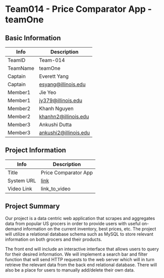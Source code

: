 # Team014 - Price Comparator App - teamOne

## Basic Information

|   Info      |        Description     |
| ----------- | ---------------------- |
| TeamID      |         Team-014       |
| TeamName    |        teamOne         |
| Captain     |   Everett Yang         |
| Captain     |      esyang@illinois.edu    |
| Member1     |   Jie Yeo   |
| Member1     |      jy379@illinois.edu     |
| Member2     |   Khanh Nguyen   |
| Member2     |      khanhn2@illinois.edu     |
| Member3     |   Ankushi Dutta   |
| Member3     |      ankushi2@illinois.edu     |

## Project Information

|   Info      |        Description     |
| ----------- | ---------------------- |
|  Title      |       Price Comparator App     |
| System URL  |      [link](https://frontend-erh2l5lpja-uc.a.run.app/)    |
| Video Link  |      link_to_video     |

## Project Summary
Our project is a data centric web application that scrapes and aggregates data from popular US grocers in order to provide users with useful  on-demand information on the current inventory, best prices, etc. The project will utilize a relational database schema such as MySQL to store relevant information on both grocers and their products. 

The front end will include an interactive interface that allows users to query for their desired information. We will implement a search bar and filter function that will send HTTP requests to the web server which will in turn retrieve the relevant data from the back end relational database. There will also be a place for users to manually add/delete their own data.

